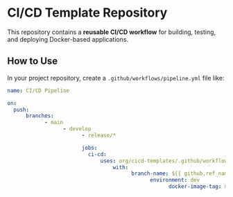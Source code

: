 # CI/CD Template Repository

This repository contains a **reusable CI/CD workflow** for building, testing, and deploying Docker-based applications.  

## How to Use

In your project repository, create a `.github/workflows/pipeline.yml` file like:

```yaml
name: CI/CD Pipeline

on:
  push:
      branches:
            - main
                  - develop
                        - release/*

                        jobs:
                          ci-cd:
                              uses: org/cicd-templates/.github/workflows/ci-cd-template.yml@v1
                                  with:
                                        branch-name: ${{ github.ref_name }}
                                              environment: dev
                                                    docker-image-tag: myapp:${{ github.ref_name }}-${{ github.sha }}

